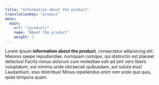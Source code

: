 ```yaml
---
title: "Information about the product"
translationKey: "product"
menu:
  main:
    url: "/product/"
    name: "About the product"
    weight: 3
---
```

Lorem ipsum **information about the product**, consectetur adipisicing elit. Maiores saepe repudiandae, numquam cumque, qui distinctio est placeat delectus! Facilis minus dolorum cum molestiae odit ad sint vero libero voluptatum, est minima unde obcaecati quibusdam, aut soluta eius! Laudantium, eius doloribus! Minus repellendus enim rem unde quo quis, quae tempora quam.
